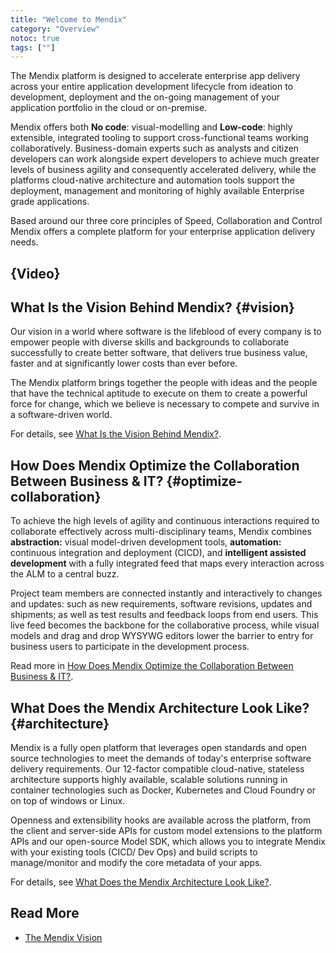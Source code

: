 ```yaml
---
title: "Welcome to Mendix"
category: "Overview"
notoc: true
tags: [""]
---
```


The Mendix platform is designed to accelerate enterprise app delivery across your entire application development lifecycle from ideation to development, deployment and the on-going management of your application portfolio in the cloud or on-premise.  

Mendix offers both **No code**: visual-modelling and **Low-code**: highly extensible, integrated tooling to support cross-functional teams working collaboratively. Business-domain experts such as analysts and citizen developers can work alongside expert developers to achieve much greater levels of business agility and consequently accelerated delivery, while the platforms cloud-native architecture and automation tools support the deployment, management and monitoring of highly available Enterprise grade applications. 

Based around our three core principles of Speed, Collaboration and Control Mendix offers a complete platform for your enterprise application delivery needs.

## {Video}

## What Is the Vision Behind Mendix? {#vision}

Our vision in a world where software is the lifeblood of every company is to empower people with diverse skills and backgrounds to collaborate successfully to create better software, that delivers true business value, faster and at significantly lower costs than ever before. 

The Mendix platform brings together the people with ideas and the people that have the technical aptitude to execute on them to create a powerful force for change, which we believe is necessary to compete and survive in a software-driven world.

For details, see [What Is the Vision Behind Mendix?](what-is-mendix#vision).

## How Does Mendix Optimize the Collaboration Between Business & IT? {#optimize-collaboration}

To achieve the high levels of agility and continuous interactions required to collaborate effectively across multi-disciplinary teams, Mendix combines **abstraction:** visual model-driven development tools, **automation:** continuous integration and deployment (CICD), and **intelligent assisted development** with a fully integrated feed that maps every interaction across the ALM to a central buzz. 

Project team members are connected instantly and interactively to changes and updates: such as new requirements, software revisions, updates and shipments; as well as test results and feedback loops from end users. This live feed becomes the backbone for the collaborative process, while visual models and drag and drop WYSYWG editors lower the barrier to entry for business users to participate in the development process.

Read more in [How Does Mendix Optimize the Collaboration Between Business & IT?](what-is-mendix#optimize-collaboration).

## What Does the Mendix Architecture Look Like? {#architecture}

Mendix is a fully open platform that leverages open standards and open source technologies to meet the demands of today's enterprise software delivery requirements. Our 12-factor compatible cloud-native, stateless architecture supports highly available, scalable solutions running in container technologies such as Docker, Kubernetes and Cloud Foundry or on top of windows or Linux.  

Openness and extensibility hooks are available across the platform, from the client and server-side APIs for custom model extensions to the platform APIs and our open-source Model SDK, which allows you to integrate Mendix with your existing tools (CICD/ Dev Ops) and build scripts to manage/monitor and modify the core metadata of your apps.

For details, see [What Does the Mendix Architecture Look Like?](what-is-mendix#architecture).

## Read More

* [The Mendix Vision](what-is-mendix)
